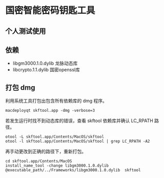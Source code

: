 # 国密智能密码钥匙工具
## 个人测试使用

## 依赖

- libgm3000.1.0.dylib 龙脉动态库
- libcrypto.1.1.dylib 国密openssl库

## 打包 dmg

利用系统工具打包出包含所有依赖库的 dmg 程序。

`macdeployqt skftool.app -dmg -verbose=3` 

若发生运行时找不到动态库的错误，查看 skftool 依赖库并确认 LC_RPATH 路径。

```shell
otool -L skftool.app/Contents/MacOS/skftool
otool -l skftool.app/Contents/MacOS/skftool | grep LC_RPATH -A2
```

再手动更改到正确的路径下，重新打包。

```shell
cd skftool.app/Contents/MacOS
install_name_tool -change libgm3000.1.0.dylib @executable_path/../Frameworks/libgm3000.1.0.dylib  skftool
```

